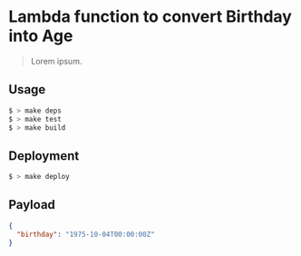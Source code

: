 # Lambda function to convert Birthday into Age

> Lorem ipsum.

## Usage

```bash
$ > make deps
$ > make test
$ > make build
```

## Deployment

```bash
$ > make deploy
```

## Payload

```json
{
  "birthday": "1975-10-04T00:00:00Z"
}
```
